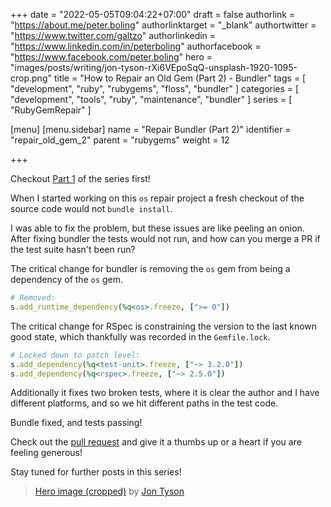 +++
date = "2022-05-05T09:04:22+07:00"
draft = false
authorlink = "https://about.me/peter.boling"
authorlinktarget = "_blank"
authortwitter = "https://www.twitter.com/galtzo"
authorlinkedin = "https://www.linkedin.com/in/peterboling"
authorfacebook = "https://www.facebook.com/peter.boling"
hero = "images/posts/writing/jon-tyson-rXi6VEpoSqQ-unsplash-1920-1095-crop.png"
title = "How to Repair an Old Gem (Part 2) - Bundler"
tags = [ "development", "ruby", "rubygems", "floss", "bundler" ]
categories = [ "development", "tools", "ruby", "maintenance", "bundler" ]
series = [ "RubyGemRepair" ]

[menu]
[menu.sidebar]
name = "Repair Bundler (Part 2)"
identifier = "repair_old_gem_2"
parent = "rubygems"
weight = 12

+++

Checkout [Part 1](/posts/rubygems/repair_old_gem_1) of the series first!

When I started working on this `os` repair project a fresh checkout of the source code would not `bundle install`.

I was able to fix the problem, but these issues are like peeling an onion.
After fixing bundler the tests would not run, and how can you merge a PR if the test suite hasn't been run?

The critical change for bundler is removing the `os` gem from being a dependency of the `os` gem.
```ruby
# Removed:
s.add_runtime_dependency(%q<os>.freeze, [">= 0"])
```

The critical change for RSpec is constraining the version to the last known good state,
which thankfully was recorded in the `Gemfile.lock`.

```ruby
# Locked down to patch level:
s.add_dependency(%q<test-unit>.freeze, ["~> 3.2.0"])
s.add_dependency(%q<rspec>.freeze, ["~> 2.5.0"])
```

Additionally it fixes two broken tests, where it is clear the author and I have different platforms,
and so we hit different paths in the test code.

Bundle fixed, and tests passing!

Check out the [pull request](https://github.com/rdp/os/pull/59)
and give it a thumbs up or a heart if you are feeling generous!

Stay tuned for further posts in this series!

> [Hero image (cropped)](https://unsplash.com/photos/rXi6VEpoSqQ) by [Jon Tyson](https://unsplash.com/@jontyson)

